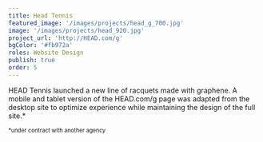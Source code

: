 ```yaml
---
title: Head Tennis
featured_image: '/images/projects/head_g_700.jpg'
image: '/images/projects/head_920.jpg'
project_url: 'http://HEAD.com/g'
bgColor: '#fb972a'
roles: Website Design
publish: true
order: 5
---
```



HEAD Tennis launched a new line of racquets made with graphene. A mobile and tablet version of the HEAD.com/g page was adapted from the desktop site to optimize experience while maintaining the design of the full site.*

<span style="font-size: 80%">*under contract with another agency</span>